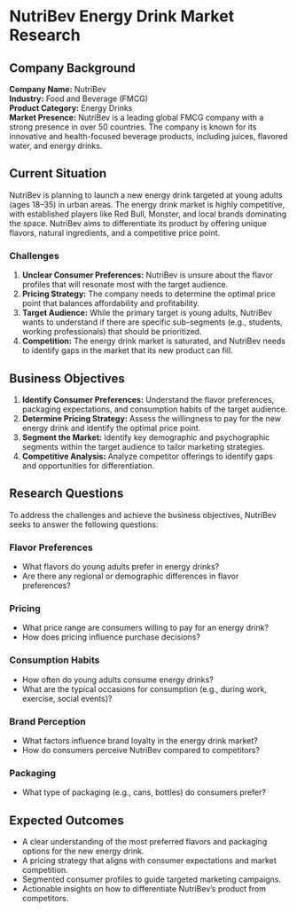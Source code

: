 # NutriBev Energy Drink Market Research

## Company Background

**Company Name:** NutriBev  
**Industry:** Food and Beverage (FMCG)  
**Product Category:** Energy Drinks  
**Market Presence:** NutriBev is a leading global FMCG company with a strong presence in over 50 countries. The company is known for its innovative and health-focused beverage products, including juices, flavored water, and energy drinks.

## Current Situation

NutriBev is planning to launch a new energy drink targeted at young adults (ages 18–35) in urban areas. The energy drink market is highly competitive, with established players like Red Bull, Monster, and local brands dominating the space. NutriBev aims to differentiate its product by offering unique flavors, natural ingredients, and a competitive price point.

### Challenges

1. **Unclear Consumer Preferences:** NutriBev is unsure about the flavor profiles that will resonate most with the target audience.  
2. **Pricing Strategy:** The company needs to determine the optimal price point that balances affordability and profitability.  
3. **Target Audience:** While the primary target is young adults, NutriBev wants to understand if there are specific sub-segments (e.g., students, working professionals) that should be prioritized.  
4. **Competition:** The energy drink market is saturated, and NutriBev needs to identify gaps in the market that its new product can fill.

## Business Objectives

1. **Identify Consumer Preferences:** Understand the flavor preferences, packaging expectations, and consumption habits of the target audience.  
2. **Determine Pricing Strategy:** Assess the willingness to pay for the new energy drink and identify the optimal price point.  
3. **Segment the Market:** Identify key demographic and psychographic segments within the target audience to tailor marketing strategies.  
4. **Competitive Analysis:** Analyze competitor offerings to identify gaps and opportunities for differentiation.

## Research Questions

To address the challenges and achieve the business objectives, NutriBev seeks to answer the following questions:

### Flavor Preferences
- What flavors do young adults prefer in energy drinks?  
- Are there any regional or demographic differences in flavor preferences?

### Pricing
- What price range are consumers willing to pay for an energy drink?  
- How does pricing influence purchase decisions?

### Consumption Habits
- How often do young adults consume energy drinks?  
- What are the typical occasions for consumption (e.g., during work, exercise, social events)?

### Brand Perception
- What factors influence brand loyalty in the energy drink market?  
- How do consumers perceive NutriBev compared to competitors?

### Packaging
- What type of packaging (e.g., cans, bottles) do consumers prefer?  


## Expected Outcomes

- A clear understanding of the most preferred flavors and packaging options for the new energy drink.  
- A pricing strategy that aligns with consumer expectations and market competition.  
- Segmented consumer profiles to guide targeted marketing campaigns.  
- Actionable insights on how to differentiate NutriBev’s product from competitors.
